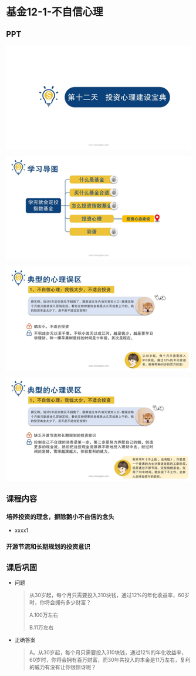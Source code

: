 # 基金12-1-不自信心理

## PPT

![课程ppt](assets/12-1-1.jpeg)

![课程ppt](assets/12-1-2.jpeg)

![课程ppt](assets/12-1-3.jpeg)

![课程ppt](assets/12-1-4.jpeg)

## 课程内容

### 培养投资的理念，摒除鹅小不自信的念头

- xxxx1

  > 

### 开源节流和长期规划的投资意识

## 课后巩固

- 问题

  > 从30岁起，每个月只需要投入310块钱，通过12%的年化收益率，60岁时，你将会拥有多少财富？
  >
  > A.100万左右
  >
  > B.11万左右
  >

- 正确答案

  > A。从30岁起，每个月只需要投入310块钱，通过12%的年化收益率，60岁时，你将会拥有百万财富，而30年共投入的本金是11万左右，复利的威力有没有让你很惊讶呢？